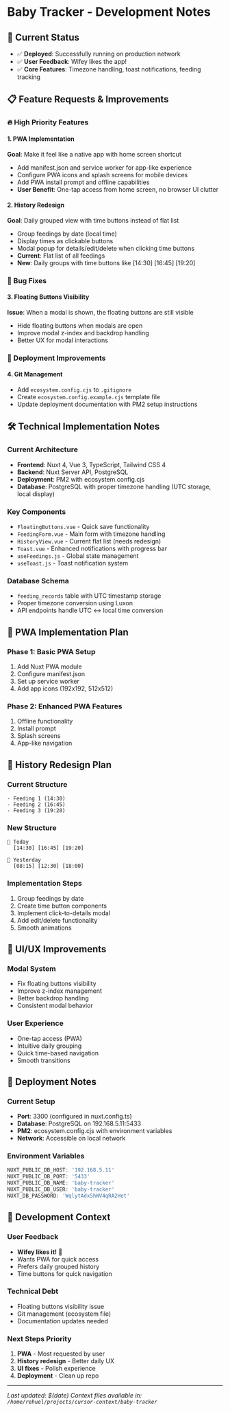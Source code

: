 # Baby Tracker - Development Notes

## 🎯 Current Status
- ✅ **Deployed**: Successfully running on production network
- ✅ **User Feedback**: Wifey likes the app!
- ✅ **Core Features**: Timezone handling, toast notifications, feeding tracking

## 📋 Feature Requests & Improvements

### 🔥 High Priority Features

#### 1. PWA Implementation
**Goal**: Make it feel like a native app with home screen shortcut
- Add manifest.json and service worker for app-like experience
- Configure PWA icons and splash screens for mobile devices
- Add PWA install prompt and offline capabilities
- **User Benefit**: One-tap access from home screen, no browser UI clutter

#### 2. History Redesign
**Goal**: Daily grouped view with time buttons instead of flat list
- Group feedings by date (local time)
- Display times as clickable buttons
- Modal popup for details/edit/delete when clicking time buttons
- **Current**: Flat list of all feedings
- **New**: Daily groups with time buttons like [14:30] [16:45] [19:20]

### 🐛 Bug Fixes

#### 3. Floating Buttons Visibility
**Issue**: When a modal is shown, the floating buttons are still visible
- Hide floating buttons when modals are open
- Improve modal z-index and backdrop handling
- Better UX for modal interactions

### 🚀 Deployment Improvements

#### 4. Git Management
- Add `ecosystem.config.cjs` to `.gitignore`
- Create `ecosystem.config.example.cjs` template file
- Update deployment documentation with PM2 setup instructions

## 🛠️ Technical Implementation Notes

### Current Architecture
- **Frontend**: Nuxt 4, Vue 3, TypeScript, Tailwind CSS 4
- **Backend**: Nuxt Server API, PostgreSQL
- **Deployment**: PM2 with ecosystem.config.cjs
- **Database**: PostgreSQL with proper timezone handling (UTC storage, local display)

### Key Components
- `FloatingButtons.vue` - Quick save functionality
- `FeedingForm.vue` - Main form with timezone handling
- `HistoryView.vue` - Current flat list (needs redesign)
- `Toast.vue` - Enhanced notifications with progress bar
- `useFeedings.js` - Global state management
- `useToast.js` - Toast notification system

### Database Schema
- `feeding_records` table with UTC timestamp storage
- Proper timezone conversion using Luxon
- API endpoints handle UTC ↔ local time conversion

## 📱 PWA Implementation Plan

### Phase 1: Basic PWA Setup
1. Add Nuxt PWA module
2. Configure manifest.json
3. Set up service worker
4. Add app icons (192x192, 512x512)

### Phase 2: Enhanced PWA Features
1. Offline functionality
2. Install prompt
3. Splash screens
4. App-like navigation

## 📅 History Redesign Plan

### Current Structure
```
- Feeding 1 (14:30)
- Feeding 2 (16:45)  
- Feeding 3 (19:20)
```

### New Structure
```
📅 Today
  [14:30] [16:45] [19:20]
  
📅 Yesterday  
  [08:15] [12:30] [18:00]
```

### Implementation Steps
1. Group feedings by date
2. Create time button components
3. Implement click-to-details modal
4. Add edit/delete functionality
5. Smooth animations

## 🎨 UI/UX Improvements

### Modal System
- Fix floating buttons visibility
- Improve z-index management
- Better backdrop handling
- Consistent modal behavior

### User Experience
- One-tap access (PWA)
- Intuitive daily grouping
- Quick time-based navigation
- Smooth transitions

## 🚀 Deployment Notes

### Current Setup
- **Port**: 3300 (configured in nuxt.config.ts)
- **Database**: PostgreSQL on 192.168.5.11:5433
- **PM2**: ecosystem.config.cjs with environment variables
- **Network**: Accessible on local network

### Environment Variables
```javascript
NUXT_PUBLIC_DB_HOST: '192.168.5.11'
NUXT_PUBLIC_DB_PORT: '5433'
NUXT_PUBLIC_DB_NAME: 'baby-tracker'
NUXT_PUBLIC_DB_USER: 'baby-tracker'
NUXT_DB_PASSWORD: 'WqlytAdxShWV4qRA2Het'
```

## 📝 Development Context

### User Feedback
- **Wifey likes it!** 🎉
- Wants PWA for quick access
- Prefers daily grouped history
- Time buttons for quick navigation

### Technical Debt
- Floating buttons visibility issue
- Git management (ecosystem file)
- Documentation updates needed

### Next Steps Priority
1. **PWA** - Most requested by user
2. **History redesign** - Better daily UX
3. **UI fixes** - Polish experience
4. **Deployment** - Clean up repo

---

*Last updated: $(date)*
*Context files available in: `/home/rehuel/projects/cursor-context/baby-tracker`*
